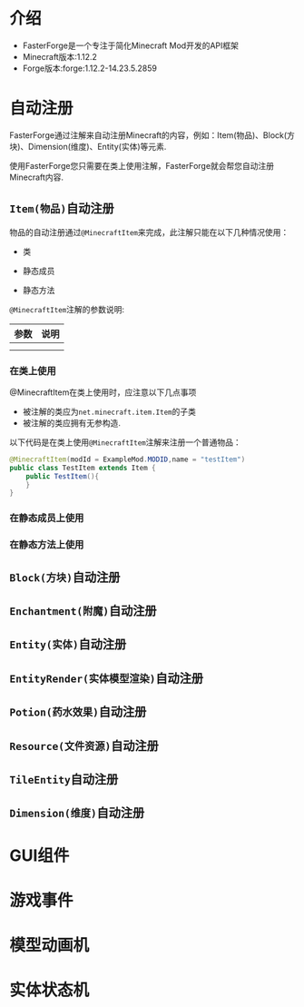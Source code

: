# 介绍
- FasterForge是一个专注于简化Minecraft Mod开发的API框架
- Minecraft版本:1.12.2
- Forge版本:forge:1.12.2-14.23.5.2859

# 自动注册

FasterForge通过注解来自动注册Minecraft的内容，例如：Item(物品)、Block(方块)、Dimension(维度)、Entity(实体)等元素.

使用FasterForge您只需要在类上使用注解，FasterForge就会帮您自动注册Minecraft内容.

## `Item(物品)`自动注册

物品的自动注册通过`@MinecraftItem`来完成，此注解只能在以下几种情况使用：

- 类

- 静态成员

- 静态方法

`@MinecraftItem`注解的参数说明:

| 参数 | 说明 |
| :--: | :--: |
|      |      |
|      |      |



### 在类上使用

@MinecraftItem在类上使用时，应注意以下几点事项
-  被注解的类应为`net.minecraft.item.Item`的子类
-  被注解的类应拥有无参构造.

以下代码是在类上使用`@MinecraftItem`注解来注册一个普通物品：

```java
@MinecraftItem(modId = ExampleMod.MODID,name = "testItem")
public class TestItem extends Item {
    public TestItem(){
    }
}

```

### 在静态成员上使用

### 在静态方法上使用


## `Block(方块)`自动注册

## `Enchantment(附魔)`自动注册

## `Entity(实体)`自动注册

## `EntityRender(实体模型渲染)`自动注册

## `Potion(药水效果)`自动注册

## `Resource(文件资源)`自动注册

## `TileEntity`自动注册

## `Dimension(维度)`自动注册

# GUI组件

# 游戏事件

# 模型动画机

# 实体状态机



